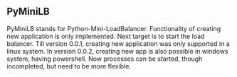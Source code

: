 ## PyMiniLB

PyMiniLB stands for Python-Mini-LoadBalancer. Functionality of creating new application is only implemented. Next target is to start the load balancer. Till version 0.0.1, creating new application was only supported in a linux system. In version 0.0.2, creating new app is also possible in windows system, having powershell. Now processes can be started, though incompleted, but need to be more flexible.
